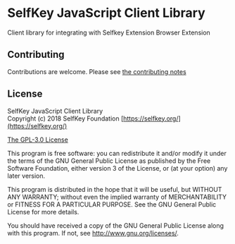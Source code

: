 # SelfKey JavaScript Client Library

Client library for integrating with Selfkey Extension Browser Extension

## Contributing

Contributions are welcome.  Please see [the contributing notes](CONTRIBUTING.md)

## License
SelfKey JavaScript Client Library    
Copyright (c) 2018 SelfKey Foundation [https://selfkey.org/](https://selfkey.org/)

[The GPL-3.0 License](http://opensource.org/licenses/GPL-3.0)

This program is free software: you can redistribute it and/or modify
it under the terms of the GNU General Public License as published by
the Free Software Foundation, either version 3 of the License, or
(at your option) any later version.

This program is distributed in the hope that it will be useful,
but WITHOUT ANY WARRANTY; without even the implied warranty of
MERCHANTABILITY or FITNESS FOR A PARTICULAR PURPOSE.  See the
GNU General Public License for more details.

You should have received a copy of the GNU General Public License
along with this program.  If not, see <http://www.gnu.org/licenses/>.
